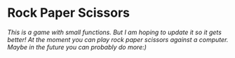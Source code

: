 # Rock Paper Scissors

*This is a game with small functions. But I am hoping to update it so it gets better! At the moment you can play rock paper scissors against a computer. Maybe in the future you can probably do more:)*

